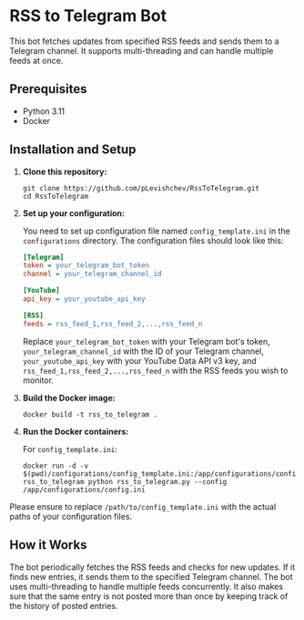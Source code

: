 # RSS to Telegram Bot

This bot fetches updates from specified RSS feeds and sends them to a Telegram channel. It supports multi-threading and can handle multiple feeds at once.

## Prerequisites

* Python 3.11
* Docker

## Installation and Setup

1. **Clone this repository:**

    ```console
    git clone https://github.com/pLevishchev/RssToTelegram.git
    cd RssToTelegram
    ```

2. **Set up your configuration:**

   You need to set up configuration file named `config_template.ini` in the `configurations` directory. The configuration files should look like this:

    ```ini
    [Telegram]
    token = your_telegram_bot_token
    channel = your_telegram_channel_id

    [YouTube]
    api_key = your_youtube_api_key

    [RSS]
    feeds = rss_feed_1,rss_feed_2,...,rss_feed_n
    ```

    Replace `your_telegram_bot_token` with your Telegram bot's token, `your_telegram_channel_id` with the ID of your Telegram channel, `your_youtube_api_key` with your YouTube Data API v3 key, and `rss_feed_1,rss_feed_2,...,rss_feed_n` with the RSS feeds you wish to monitor.

3. **Build the Docker image:**

    ```console
    docker build -t rss_to_telegram .
    ```

4. **Run the Docker containers:**

    For `config_template.ini`:

    ```console
    docker run -d -v $(pwd)/configurations/config_template.ini:/app/configurations/config.ini rss_to_telegram python rss_to_telegram.py --config /app/configurations/config.ini
    ```

Please ensure to replace `/path/to/config_template.ini` with the actual paths of your configuration files.

## How it Works

The bot periodically fetches the RSS feeds and checks for new updates. If it finds new entries, it sends them to the specified Telegram channel. The bot uses multi-threading to handle multiple feeds concurrently. It also makes sure that the same entry is not posted more than once by keeping track of the history of posted entries.
